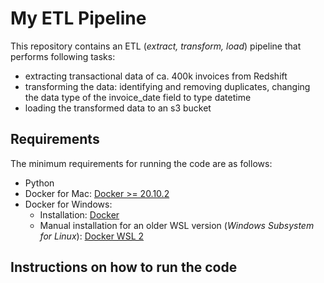 # My ETL Pipeline

This repository contains an ETL (_extract, transform, load_) pipeline that performs following tasks:

- extracting transactional data of ca. 400k invoices from Redshift
- transforming the data: identifying and removing duplicates, changing the data type of the invoice_date field to type datetime  
- loading the transformed data to an s3 bucket

## Requirements

The minimum requirements for running the code are as follows:

- Python 
- Docker for Mac: [Docker >= 20.10.2](https://docs.docker.com/desktop/install/mac-install/)
- Docker for Windows:
  - Installation: [Docker](https://docs.docker.com/desktop/install/windows-install/)
  - Manual installation for an older WSL version (_Windows Subsystem for Linux_): [Docker WSL 2](https://learn.microsoft.com/en-us/windows/wsl/install-manual#step-4---download-the-linux-kernel-update-package)

## Instructions on how to run the code







